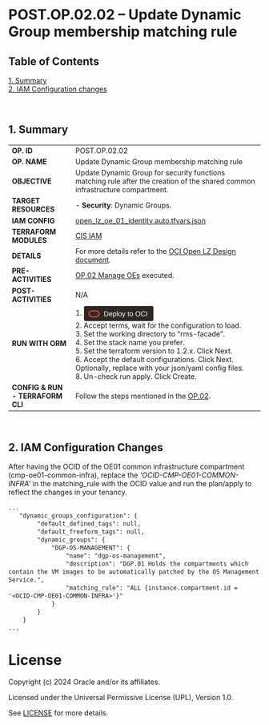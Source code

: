 # POST.OP.02.02 – Update Dynamic Group membership matching rule

## **Table of Contents**

[1. Summary](#1-summary)</br>
[2. IAM Configuration changes](#2-iam-configuration-changes)</br>

&nbsp; 

## **1. Summary**

| |  |
|---|---| 
| **OP. ID** | POST.OP.02.02 |
| **OP. NAME** | Update Dynamic Group membership matching rule | 
| **OBJECTIVE** | Update Dynamic Group for security functions matching rule after the creation of the shared common infrastructure compartment. |
| **TARGET RESOURCES** | - **Security**: Dynamic Groups. |
| **IAM CONFIG**| [open_lz_oe_01_identity.auto.tfvars.json](../final_configs_after_postops/open_lz_oe_01_identity.auto.tfvars.json)|
| **TERRAFORM MODULES**| [CIS IAM](https://github.com/oracle-quickstart/terraform-oci-cis-landing-zone-iam) |
| **DETAILS** |  For more details refer to the [OCI Open LZ Design document](/blueprints/multi-oe/design/OCI_Open_LZ_Multi-OE-Blueprint.pdf).|
| **PRE-ACTIVITIES** | [OP.02 Manage OEs](../readme.md) executed.  |
| **POST-ACTIVITIES** | N/A |
| **RUN WITH ORM** | 1. [<img src="../../../../../../commons/images/DeployToOCI.svg"  height="30" align="center">](https://cloud.oracle.com/resourcemanager/stacks/create?zipUrl=https://github.com/oci-landing-zones/terraform-oci-modules-orchestrator/archive/refs/tags/v2.0.0.zip&zipUrlVariables={"input_config_files_urls":"https://raw.githubusercontent.com/oracle-quickstart/terraform-oci-open-lz/master/examples/oci-open-lz/op02_manage_oes/oe01/open_lz_oe_01_identity.auto.tfvars.json,https://raw.githubusercontent.com/oracle-quickstart/terraform-oci-open-lz/master/examples/oci-open-lz/op02_manage_oes/oe01/open_lz_oe_01_network.auto.tfvars.json"})  </br>2. Accept terms,  wait for the configuration to load. </br>3. Set the working directory to “rms-facade”. </br>4. Set the stack name you prefer.</br>5. Set the terraform version to 1.2.x. Click Next. </br>6. Accept the default configurations. Click Next. Optionally, replace with your json/yaml config files. </br>8. Un-check run apply. Click Create.|
| **CONFIG & RUN - TERRAFORM CLI** | Follow the steps mentioned in the [OP.02](../readme.md). |

&nbsp; 

## **2. IAM Configuration Changes**

After having the OCID of the OE01 common infrastructure compartment (cmp-oe01-common-infra), replace the *'OCID-CMP-OE01-COMMON-INFRA'* in the matching_rule with the OCID value and run the plan/apply to reflect the changes in your tenancy.

```
...
   "dynamic_groups_configuration": {
        "default_defined_tags": null,
        "default_freeform_tags": null,
        "dynamic_groups": {
            "DGP-OS-MANAGEMENT": {
                "name": "dgp-os-management",
                "description": "DGP.01 Holds the compartments which contain the VM images to be automatically patched by the OS Management Service.",
                "matching_rule": "ALL {instance.compartment.id = '<OCID-CMP-OE01-COMMON-INFRA>'}"
            }
        }
    }
...
```

# License

Copyright (c) 2024 Oracle and/or its affiliates.

Licensed under the Universal Permissive License (UPL), Version 1.0.

See [LICENSE](/LICENSE.txt) for more details.
